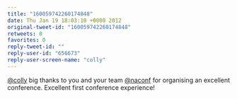 ```yaml
---
title: "160059742260174848"
date: Thu Jan 19 18:03:10 +0000 2012
original-tweet-id: "160059742260174848"
retweets: 0
favorites: 0
reply-tweet-id: ""
reply-user-id: "656673"
reply-user-screen-name: "colly"
---
```

<a href="https://twitter.com/colly">@colly</a> big thanks to you and your team <a href="https://twitter.com/naconf">@naconf</a> for organising an excellent conference. Excellent first conference experience!
